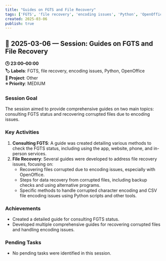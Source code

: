 ```yaml
---
title: "Guides on FGTS and File Recovery"
tags: ['FGTS', 'file recovery', 'encoding issues', 'Python', 'OpenOffice']
created: 2025-03-06
publish: true
---
```


## 📅 2025-03-06 — Session: Guides on FGTS and File Recovery

**🕒 23:00–00:00**  
**🏷️ Labels**: FGTS, file recovery, encoding issues, Python, OpenOffice  
**📂 Project**: Other  
**⭐ Priority**: MEDIUM  


### Session Goal
The session aimed to provide comprehensive guides on two main topics: consulting FGTS status and recovering corrupted files due to encoding issues.

### Key Activities
1. **Consulting FGTS**: A guide was created detailing various methods to check the FGTS status, including using the app, website, phone, and in-person services.
2. **File Recovery**: Several guides were developed to address file recovery issues, focusing on:
   - Recovering files corrupted due to encoding issues, especially with OpenOffice.
   - Steps for data recovery from corrupted files, including backup checks and using alternative programs.
   - Specific methods to handle corrupted character encoding and CSV file encoding issues using Python scripts and other tools.

### Achievements
- Created a detailed guide for consulting FGTS status.
- Developed multiple comprehensive guides for recovering corrupted files and handling encoding issues.

### Pending Tasks
- No pending tasks were identified in this session.
